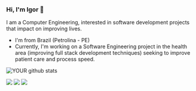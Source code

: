 

### Hi, I'm Igor 👋
I am a Computer Engineering, interested in software development projects that impact on improving lives.
- I'm from Brazil (Petrolina - PE)
- Currently, I'm working on a Software Engineering project in the health area (improving full stack development techniques) seeking to improve patient care and process speed.



![YOUR github stats](https://github-readme-stats.vercel.app/api?username=IhGori)

[<img src="https://img.shields.io/badge/linkedin-%230077B5.svg?&style=for-the-badge&logo=linkedin&logoColor=white" />](https://www.linkedin.com/in/igor-vinícius-80b536259/) [<img src = "https://img.shields.io/badge/instagram-%23E4405F.svg?&style=for-the-badge&logo=instagram&logoColor=white">](https://www.instagram.com/igorvcarvalho/) [<img src = "https://img.shields.io/badge/facebook-%231877F2.svg?&style=for-the-badge&logo=facebook&logoColor=white">](https://www.facebook.com/igor.vivnicius.716)
